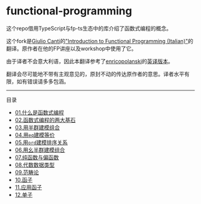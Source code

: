 # functional-programming

这个repo借用TypeScript与fp-ts生态中的库介绍了函数式编程的概念。

这个fork是[Giulio Canti](https://gcanti.github.io/about.html)的["Introduction to Functional Programming (Italian)"](https://github.com/gcanti/functional-programming)的翻译。原作者在他的FP讲座以及workshop中使用了它。

由于译者不会意大利语，因此本翻译参考了[enricopolanski](https://github.com/enricopolanski)的[英译版本](https://github.com/enricopolanski/functional-programming)。

翻译会尽可能地不带有主观意见的，原封不动的传达原作者的意思。译者水平有限，如有错误请多多包涵。

---

目录

- [01.什么是函数式编程](https://github.com/YiCChi/functional-programming/blob/master/src/zh/docs/01-what-is-functional-programming.md)
- [02.函数式编程的两大基石](https://github.com/YiCChi/functional-programming/blob/master/src/zh/docs/02-the-two-pillars-of-functional-programming.md)
- [03.用半群建模组合](https://github.com/YiCChi/functional-programming/blob/master/src/zh/docs/03-modelling-composition-with-semigroups.md)
- [04.用`eq`建模等价](https://github.com/YiCChi/functional-programming/blob/master/src/zh/docs/04-modelling-equivalence-with-eq.md)
- [05.用`ord`建模排序关系](https://github.com/YiCChi/functional-programming/blob/master/src/zh/docs/05-modelling-ordering-relation-with-ord.md)
- [06.用幺半群建模组合](https://github.com/YiCChi/functional-programming/blob/master/src/zh/docs/06-modelling-composition-through-monoids.md)
- [07.纯函数与偏函数](https://github.com/YiCChi/functional-programming/blob/master/src/zh/docs/07-pure-and-partial-functions.md)
- [08.代数数据类型](https://github.com/YiCChi/functional-programming/blob/master/src/zh/docs/08-algebraic-data-types.md)
- [09.范畴论](https://github.com/YiCChi/functional-programming/blob/master/src/zh/docs/09-category-theory.md)
- [10.函子](https://github.com/YiCChi/functional-programming/blob/master/src/zh/docs/10-functors.md)
- [11.应用函子](https://github.com/YiCChi/functional-programming/blob/master/src/zh/docs/11-applicative-functors.md)
- [12.单子](https://github.com/YiCChi/functional-programming/blob/master/src/zh/docs/12-monads.md)
